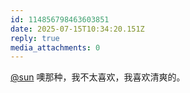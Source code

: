 ```yaml
---
id: 114856798463603851
date: 2025-07-15T10:34:20.151Z
reply: true
media_attachments: 0
---
```


[@sun](https://jiong.us/@sun) 噢那种，我不太喜欢，我喜欢清爽的。

